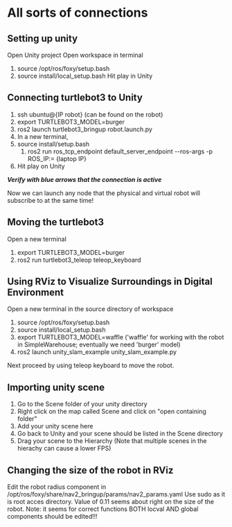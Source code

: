# All sorts of connections

## Setting up unity

Open Unity project
Open workspace in terminal

1. source /opt/ros/foxy/setup.bash
2. source install/local_setup.bash
Hit play in Unity

## Connecting turtlebot3 to Unity

1. ssh ubuntu@{IP robot} (can be found on the robot)
2. export TURTLEBOT3_MODEL=burger
3. ros2 launch turtlebot3_bringup robot.launch.py
4. In a new terminal,
5. source install/setup.bash
   1. ros2 run ros_tcp_endpoint  default_server_endpoint --ros-args -p ROS_IP:= {laptop IP}
6. Hit play on Unity

***Verify with blue arrows that the connection is active***

Now we can launch any node that the physical and virtual robot will subscribe to at the
same time!

## Moving the turtlebot3

Open a new terminal

1. export TURTLEBOT3_MODEL=burger
2. ros2 run turtlebot3_teleop teleop_keyboard

## Using RViz to Visualize Surroundings in Digital Environment

Open a new terminal in the source directory of workspace

1. source /opt/ros/foxy/setup.bash
2. source install/local_setup.bash
3. export TURTLEBOT3_MODEL=waffle ('waffle' for working with the robot in SimpleWarehouse; eventually we need 'burger' model)
4. ros2 launch unity_slam_example unity_slam_example.py

Next proceed by using teleop keyboard to move the robot.

## Importing unity scene

1. Go to the Scene folder of your unity directory
2. Right click on the map called Scene and click on "open containing folder"
3. Add your unity scene here
4. Go back to Unity and your scene should be listed in the Scene directory
5. Drag your scene to the Hierarchy (Note that multiple scenes in the hierachy can cause a lower FPS)


## Changing the size of the robot in RViz
Edit the robot radius component in 
/opt/ros/foxy/share/nav2_bringup/params/nav2_params.yaml
Use sudo as it is root acces directory. 
Value of 0.11 seems about right on the size of the robot.
Note: it seems for correct functions BOTH locval AND global components should be edited!!!
